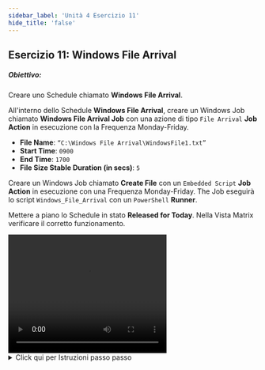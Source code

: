 ```yaml
---
sidebar_label: 'Unità 4 Esercizio 11'
hide_title: 'false'
---
```


## Esercizio 11: Windows File Arrival

##### Obiettivo:

Creare uno Schedule chiamato **Windows File Arrival**. 

All'interno dello Schedule **Windows File Arrival**, creare un Windows Job chiamato **Windows File Arrival Job** con una azione di tipo ```File Arrival``` **Job Action** in esecuzione con la Frequenza Monday-Friday.

* **File Name**: ```“C:\Windows File Arrival\WindowsFile1.txt”```
* **Start Time**: ```0900```
* **End Time**: ```1700```
* **File Size Stable Duration (in secs)**: ```5```

Creare un Windows Job chiamato **Create File** con un ```Embedded Script``` **Job Action** in esecuzione con una Frequenza Monday-Friday. The Job eseguirà lo script ```Windows_File_Arrival``` con un ```PowerShell``` **Runner**.

Mettere a piano lo Schedule in stato **Released for Today**. Nella Vista Matrix verificare il corretto funzionamento.


<div>
<video width="320" height="240" controls>
  <source src="videobasic/U4E11.mp4" type="video/mp4"></source>
Your browser does not support the video tag.
</video>
</div>

<details>

<summary>Click qui per Istruzioni passo passo</summary>

1. Aggiungere un nuovo **Schedule** chiamato **Windows File Arrival**, aggiungere **Documentation** ed usare i valori di default per lo Schedule.
2. Nel **Job Master** aggiungere un nuovo Job allo Schedule **Windows File Arrival**.
	* **Name**: Windows File Arrival Job
	* **Job Type**: ```Windows```
	* **Primary Machine**: ```SMATraining```
	* **Job Action**: ```File Arrival```
	* **User ID**: ```SMATRAINING\SMAUSER```
	* **File Name**: ```“C:\Windows File Arrival\WindowsFile1.txt”```
	* **Start Time**: ```0900```
	* **End Time**: ```1700```
	* **File Size Stable Duration (in secs)**: ```5```
3. Assegnare al Job la ***Frequency*** di ```Mon-Fri-N```
4. Aggiungere la **Documentation** al Job.
5. Con lo Schedule **Windows File Arrival** ancora selezionato nel **Job Master** fare clic sul pulsante **Add** nella barra strumenti di Job Master (or premere Ctrl+N) per aggiungere un nuovo Job.
	* **Name**: Create File
	* **Job Type**: ```Windows```
	* **Primary Machine**: ```SMATraining```
	* **Job Action**: ```Embedded Script```
	* **User ID**: ```SMATRAINING\SMAUSER```
	* **Script**: ```Windows_File_Arrival```
	* **Version**: ```LATEST```
	* **Runner**: ```PowerShell```
	* **Arguments**: Non digitare nulla, lasciare vuoto
	* Salvare il Job
6. Assegnare al Job la **Frequency** di ```Mon-Fri-N```
    * Assegnare al Job il **Job Build Status**, di ```On Hold```.
7. Chiudere **Schedule Master** e **Job Master**.
8. Esternamente ad OpCon verificare che la cartella : ```C:\Windows File Arrival``` esista e sia vuota.
9. Tornare alla **EM**, Mettere a piano (**Build**) lo Schedule **Windows File Arrival** in stato rilascio per la sola giornata odierna.
10. Passare and una delle Viste **Operations** .
11. Notare che **Windows File Arrival** Job è semplicemente in esecuzione.
12. Rilasciare il Job Create File Job nello Schedule **Windows File Arrival**.
13. Una volta eseguito il Job, verificare che il file sia stato creato e che entrambi i job siano terminati in **Finished OK**.

</details>